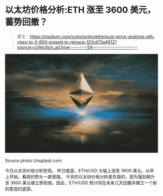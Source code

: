 # 以太坊价格分析:ETH 涨至 3600 美元，蓄势回撤？

> 原文：<https://medium.com/coinmonks/ethereum-price-analysis-eth-rises-to-3-600-poised-to-retrace-121cd73a4912?source=collection_archive---------54----------------------->

![](img/5f6623aef25267d6999d9b0e0eb5a66d.png)

Source photo Unsplash.com

今日以太坊价格分析悲观。
昨日尾盘，ETH/USD 大幅上涨至 3600 美元。从早上开始，看跌的势头一直很强。
今天的以太坊价格分析是负面的，因为强劲飙升至 3600 美元被立即拒绝。因此，ETH/USD 预计将在未来几天回撤并建立一个新的更高的底部。